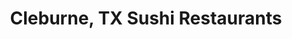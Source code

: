 ---
layout: city
title: Cleburne, TX Sushi Restaurants
permalink: /texas/cleburne/
stateAbbr: TX
stateName: Texas
cityName: Cleburne
---